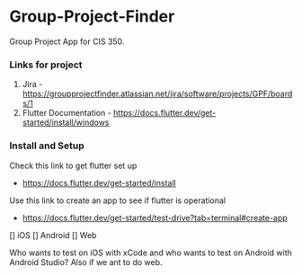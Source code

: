 # Group-Project-Finder
Group Project App for CIS 350.

### Links for project
1. Jira - https://groupprojectfinder.atlassian.net/jira/software/projects/GPF/boards/1
2. Flutter Documentation - https://docs.flutter.dev/get-started/install/windows

### Install and Setup
Check this link to get flutter set up
* https://docs.flutter.dev/get-started/install

Use this link to create an app to see if flutter is operational
* https://docs.flutter.dev/get-started/test-drive?tab=terminal#create-app

[] iOS
[] Android
[] Web

Who wants to test on iOS with xCode and who wants to test on Android with Android Studio? Also if we ant to do web.
